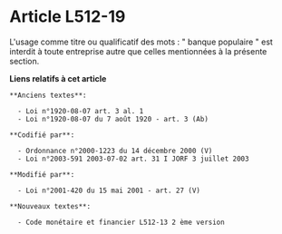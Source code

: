 # Article L512-19

L'usage comme titre ou qualificatif des mots : " banque populaire " est interdit à toute entreprise autre que celles
mentionnées à la présente section.

**Liens relatifs à cet article**

	**Anciens textes**:

	  - Loi n°1920-08-07 art. 3 al. 1
	  - Loi n°1920-08-07 du 7 août 1920 - art. 3 (Ab)

	**Codifié par**:

	  - Ordonnance n°2000-1223 du 14 décembre 2000 (V)
	  - Loi n°2003-591 2003-07-02 art. 31 I JORF 3 juillet 2003

	**Modifié par**:

	  - Loi n°2001-420 du 15 mai 2001 - art. 27 (V)

	**Nouveaux textes**:

	  - Code monétaire et financier L512-13 2 ème version
